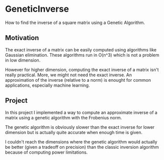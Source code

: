 # GeneticInverse
How to find the inverse of a square matrix using a Genetic Algorithm.

## Motivation
The exact inverse of a matrix can be easily computed using algorithms like Gaussian elimination. These algorithms run in O(n^3) which is not a problem in low dimension.

However for higher dimension, computing the exact inverse of a matrix isn't really practical. More, we might not need the exact inverse. An approximation of the inverse (relative to a norm) is enought for common applications, especially machine learning.

## Project

In this project I implemented a way to compute an approximate inverse of a matrix using a genetic algorithm with the Frobenius norm.

The genetic algorithm is obviously slower than the exact inverse for lower dimension but is actually quite accurate when enough time is given. 

I couldn't reach the dimensions where the genetic algorithm would actually be better (given a tradeoff on precision) than the classic inversion algorithm because of computing power limitations.